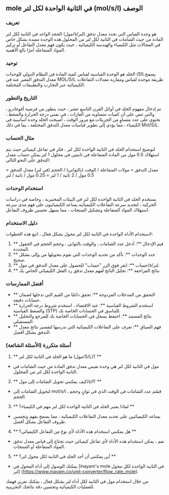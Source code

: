 ## mole في الثانية الواحدة لكل لتر (mol/s/l) الوصف

### تعريف
الحجد الواحد في الثانية لكل لتر (مول/s/لتر) هو وحدة القياس التي تحدد معدل تدفق المادة من حيث الشامات في الثانية لكل لتر من المحلول.هذه الوحدة مفيدة بشكل خاص في المجالات مثل الكيمياء والهندسة الكيميائية ، حيث يكون فهم معدل التفاعل أو تركيز المواد المتفاعلة أمرًا بالغ الأهمية.

### توحيد
الخلد هو الوحدة القياسية لقياس كمية المادة في النظام الدولي للوحدات (SI).يسمح معدل التدفق المعبر عنه في MOL/S/L طريقة موحدة لقياس ومقارنة معدلات التفاعلات الكيميائية عبر التجارب والتطبيقات المختلفة.

### التاريخ والتطور
تم إدخال مفهوم الخلد في أوائل القرن التاسع عشر ، حيث يتطور من فرضية أفوغادرو ، والتي تنص على أن كميات متساوية من الغازات ، في نفس درجة الحرارة والضغط ، تحتوي على عدد متساوٍ من الجزيئات.مع مرور الوقت ، أصبحت الخلد وحدة أساسية في الكيمياء ، مما يؤدي إلى تطوير قياسات معدل التدفق المختلفة ، بما في ذلك Mol/S/L.

### مثال الحساب
لتوضيح استخدام الخلد في الثانية الواحدة لكل لتر ، فكر في تفاعل كيميائي حيث يتم استهلاك 0.5 مول من المادة المتفاعلة في ثانيتين في محلول 1 لتر.يمكن حساب معدل التدفق على النحو التالي:

معدل التدفق = مولات المتفاعلة / الوقت (بالثواني) / الحجم (في لتر)
معدل التدفق = 0.5 مول / 2 ثانية / 1 لتر = 0.25 مول / ثانية / لتر

### استخدام الوحدات
يستخدم الخلد في الثانية الواحدة لكل لتر في البيئات المختبرية ، وخاصة في دراسات الحركية ، لتحديد سرعة التفاعلات الكيميائية.يساعد الكيميائيون على فهم مدى سرعة استهلاك المواد المتفاعلة وتشكيل المنتجات ، مما يسهل تحسين ظروف التفاعل.

### دليل الاستخدام
لاستخدام الأداة الواحدة في الثانية لكل لتر محول بشكل فعال ، اتبع هذه الخطوات:

1. ** قيم الإدخال **: أدخل عدد الشامات ، والوقت بالثواني ، وحجم الحجم في الحقول المحددة.
2. ** حدد الوحدات **: تأكد من تحديد الوحدات التي تقوم بتحويلها من وإلى بشكل صحيح.
3. ** حساب **: انقر فوق الزر "حساب" للحصول على معدل التدفق في مول/s/لتر.
4. ** نتائج المراجعة **: تحليل الناتج لفهم معدل تدفق رد الفعل الكيميائي الخاص بك.

### أفضل الممارسات
- ** التحقق من المدخلات المزدوجة **: تحقق دائمًا من القيم التي تدخلها لضمان حسابات دقيقة.
- ** استخدم الشروط القياسية **: عند الاقتضاء ، استخدم شروط درجة الحرارة والضغط القياسية (STP) للتناسق في الحسابات الخاصة بك.
- ** نتائج المستند **: احتفظ بسجل في الحسابات الخاصة بك للمرجع والتحليل المستقبلي.
- ** فهم السياق **: تعرف على التفاعلات الكيميائية التي تدرسها لتفسير نتائج معدل التدفق بشكل أفضل.

### أسئلة متكررة (الأسئلة الشائعة)

1. ** ما هو الخلد في الثانية لكل لتر (مول/S/L)؟ **
- مول في الثانية لكل لتر هي وحدة تقيس معدل تدفق المادة من حيث الشامات في الثانية الواحدة لكل لتر من المحلول.

2. ** كيف يمكنني تحويل الشامات إلى مول/s/l؟ **
- لتحويل الشامات إلى mol/s/l ، قسّم عدد الشامات في الوقت الذي في ثوانٍ وحجم الحجم.

3. ** لماذا يعتبر الخلد في الثانية الواحدة لكل لتر مهم في الكيمياء؟ **
- يساعد الكيميائيين على تحديد معدل التفاعلات الكيميائية ، مما يسمح بفهم وتحسين ظروف التفاعل بشكل أفضل.

4. ** هل يمكنني استخدام هذه الأداة لأي نوع من التفاعل الكيميائي؟ **
- نعم ، يمكن استخدام هذه الأداة لأي تفاعل كيميائي حيث تحتاج إلى قياس معدل تدفق المواد المتفاعلة أو المنتجات.

5. ** أين يمكنني أن أجد الخلد في الثانية لكل محول لتر؟ **
- يمكنك الوصول إلى أداة المحول في [inayam's mole في الثانية الواحدة لكل محول لتر] (https://www.inayam.co/unit-converter/flow_rate_mole).

من خلال استخدام مول في الثانية لكل أداة لتر بشكل فعال ، يمكنك تعزيز فهمك للعمليات الكيميائية وتحسين دقة نتائجك التجريبية.
